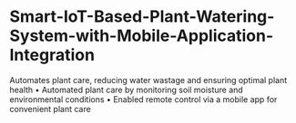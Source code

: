 # Smart-IoT-Based-Plant-Watering-System-with-Mobile-Application-Integration
Automates plant care, reducing water wastage and ensuring optimal plant health • Automated plant care by monitoring soil moisture and environmental conditions • Enabled remote control via a mobile app for convenient plant care
